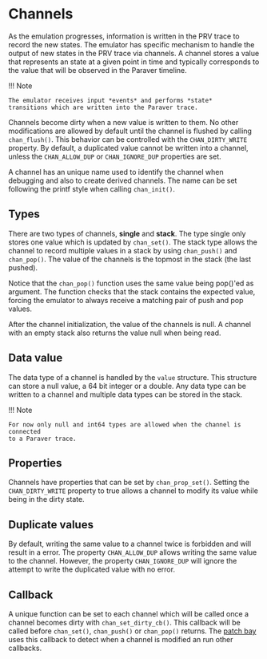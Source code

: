 # Channels

As the emulation progresses, information is written in the PRV trace to record
the new states. The emulator has specific mechanism to handle the output of new
states in the PRV trace via channels. A channel stores a value that represents
an state at a given point in time and typically corresponds to the value that
will be observed in the Paraver timeline.

!!! Note

	The emulator receives input *events* and performs *state*
	transitions which are written into the Paraver trace.

Channels become dirty when a new value is written to them. No other
modifications are allowed by default until the channel is flushed by calling
`chan_flush()`. This behavior can be controlled with the `CHAN_DIRTY_WRITE`
property. By default, a duplicated value cannot be written into a channel,
unless the `CHAN_ALLOW_DUP` or `CHAN_IGNORE_DUP` properties are set.

A channel has an unique name used to identify the channel when debugging and
also to create derived channels. The name can be set following the printf style
when calling `chan_init()`.

## Types

There are two types of channels, **single** and **stack**. The type single only
stores one value which is updated by `chan_set()`. The stack type allows the
channel to record multiple values in a stack by using `chan_push()` and
`chan_pop()`. The value of the channels is the topmost in the stack (the last
pushed).

Notice that the `chan_pop()` function uses the same value being pop()'ed as
argument. The function checks that the stack contains the expected value,
forcing the emulator to always receive a matching pair of push and pop values.

After the channel initialization, the value of the channels is null. A channel
with an empty stack also returns the value null when being read.

## Data value

The data type of a channel is handled by the `value` structure. This structure
can store a null value, a 64 bit integer or a double. Any data type can be
written to a channel and multiple data types can be stored in the stack.

!!! Note

    For now only null and int64 types are allowed when the channel is connected
    to a Paraver trace.

## Properties

Channels have properties that can be set by `chan_prop_set()`. Setting the
`CHAN_DIRTY_WRITE` property to true allows a channel to modify its value while
being in the dirty state.

## Duplicate values

By default, writing the same value to a channel twice is forbidden and will
result in a error. The property `CHAN_ALLOW_DUP` allows writing the same value
to the channel. However, the property `CHAN_IGNORE_DUP` will ignore the attempt
to write the duplicated value with no error.

## Callback

A unique function can be set to each channel which will be called once a channel
becomes dirty with `chan_set_dirty_cb()`. This callback will be called before
`chan_set()`, `chan_push()` or `chan_pop()` returns. The [patch
bay](../patchbay) uses this callback to detect when a channel is modified an run
other callbacks.
